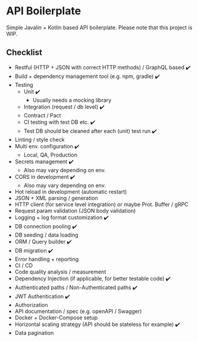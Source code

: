 # API Boilerplate

Simple Javalin + Kotlin based API boilerplate. Please note that this project is WIP.

## Checklist

- Restful (HTTP + JSON with correct HTTP methods) / GraphQL based ✔️
- Build + dependency management tool (e.g. npm, gradle) ✔️
- Testing
  - Unit ✔️
    - Usually needs a mocking library
  - Integration (request / db level) ✔️ 
  - Contract / Pact
  - CI testing with test DB etc. ✔️
  - Test DB should be cleaned after each (unit) test run ✔️
- Linting / style check
- Multi env. configuration ✔️
  - Local, QA, Production
- Secrets management ✔️
  - Also may vary depending on env.
- CORS in development ✔️
  - Also may vary depending on env.
- Hot reload in development (automatic restart)
- JSON + XML parsing / generation
- HTTP client (for service level integration) or maybe Prot. Buffer / gRPC
- Request param validation (JSON body validation)
- Logging + log format customization ✔️
- DB connection pooling ✔️
- DB seeding / data loading
- ORM / Query builder ✔️
- DB migration ✔️
- Error handling + reporting
- CI / CD
- Code quality analysis / measurement
- Dependency Injection (if applicable, for better testable code) ✔️
- Authenticated paths / Non-Authenticated paths ✔️
- JWT Authentication ✔️
- Authorization
- API documentation / spec (e.g. openAPI / Swagger)
- Docker + Docker-Compose setup
- Horizontal scaling strategy (API should be stateless for example) ✔️
- Data pagination

